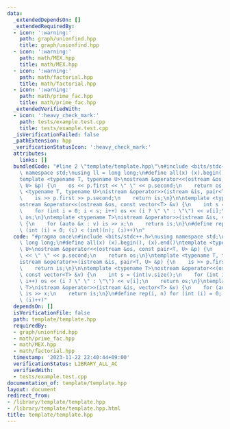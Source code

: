 ```yaml
---
data:
  _extendedDependsOn: []
  _extendedRequiredBy:
  - icon: ':warning:'
    path: graph/unionfind.hpp
    title: graph/unionfind.hpp
  - icon: ':warning:'
    path: math/MEX.hpp
    title: math/MEX.hpp
  - icon: ':warning:'
    path: math/factorial.hpp
    title: math/factorial.hpp
  - icon: ':warning:'
    path: math/prime_fac.hpp
    title: math/prime_fac.hpp
  _extendedVerifiedWith:
  - icon: ':heavy_check_mark:'
    path: tests/example.test.cpp
    title: tests/example.test.cpp
  _isVerificationFailed: false
  _pathExtension: hpp
  _verificationStatusIcon: ':heavy_check_mark:'
  attributes:
    links: []
  bundledCode: "#line 2 \"template/template.hpp\"\n#include <bits/stdc++.h>\nusing\
    \ namespace std;\nusing ll = long long;\n#define all(x) (x).begin(), (x).end()\n\
    template <typename T, typename U>\nostream &operator<<(ostream &os, const pair<T,\
    \ U> &p) {\n    os << p.first << \" \" << p.second;\n    return os;\n}\ntemplate\
    \ <typename T, typename U>\nistream &operator>>(istream &is, pair<T, U> &p) {\n\
    \    is >> p.first >> p.second;\n    return is;\n}\n\ntemplate <typename T>\n\
    ostream &operator<<(ostream &os, const vector<T> &v) {\n    int s = (int)v.size();\n\
    \    for (int i = 0; i < s; i++) os << (i ? \" \" : \"\") << v[i];\n    return\
    \ os;\n}\ntemplate <typename T>\nistream &operator>>(istream &is, vector<T> &v)\
    \ {\n    for (auto &x : v) is >> x;\n    return is;\n}\n#define rep(i, n) for\
    \ (int (i) = 0; (i) < (int)(n); (i)++)\n"
  code: "#pragma once\n#include <bits/stdc++.h>\nusing namespace std;\nusing ll =\
    \ long long;\n#define all(x) (x).begin(), (x).end()\ntemplate <typename T, typename\
    \ U>\nostream &operator<<(ostream &os, const pair<T, U> &p) {\n    os << p.first\
    \ << \" \" << p.second;\n    return os;\n}\ntemplate <typename T, typename U>\n\
    istream &operator>>(istream &is, pair<T, U> &p) {\n    is >> p.first >> p.second;\n\
    \    return is;\n}\n\ntemplate <typename T>\nostream &operator<<(ostream &os,\
    \ const vector<T> &v) {\n    int s = (int)v.size();\n    for (int i = 0; i < s;\
    \ i++) os << (i ? \" \" : \"\") << v[i];\n    return os;\n}\ntemplate <typename\
    \ T>\nistream &operator>>(istream &is, vector<T> &v) {\n    for (auto &x : v)\
    \ is >> x;\n    return is;\n}\n#define rep(i, n) for (int (i) = 0; (i) < (int)(n);\
    \ (i)++)"
  dependsOn: []
  isVerificationFile: false
  path: template/template.hpp
  requiredBy:
  - graph/unionfind.hpp
  - math/prime_fac.hpp
  - math/MEX.hpp
  - math/factorial.hpp
  timestamp: '2023-11-22 22:40:44+09:00'
  verificationStatus: LIBRARY_ALL_AC
  verifiedWith:
  - tests/example.test.cpp
documentation_of: template/template.hpp
layout: document
redirect_from:
- /library/template/template.hpp
- /library/template/template.hpp.html
title: template/template.hpp
---
```

